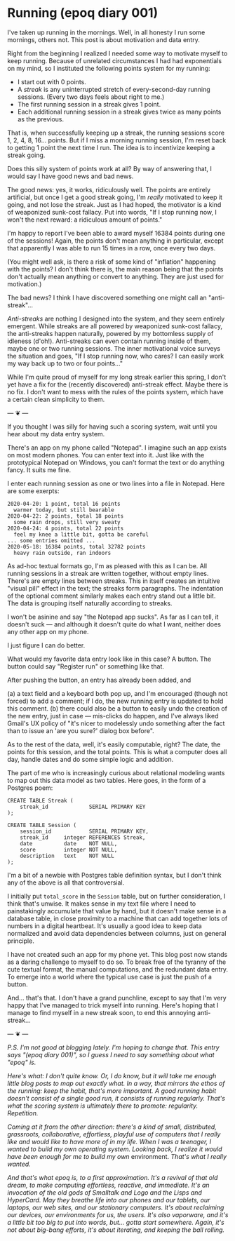 # Running (epoq diary 001)

I've taken up running in the mornings.
Well, in all honesty I run some mornings, others not.
This post is about motivation and data entry.

Right from the beginning I realized I needed some way to motivate myself to keep running.
Because of unrelated circumstances I had had exponentials on my mind, so I instituted the following points system for my running:

* I start out with 0 points.
* A _streak_ is any uninterrupted stretch of every-second-day running sessions. (Every two days feels about right to me.)
* The first running session in a streak gives 1 point.
* Each additional running session in a streak gives twice as many points as the previous.

That is, when successfully keeping up a streak, the running sessions score 1, 2, 4, 8, 16... points.
But if I miss a morning running session, I'm reset back to getting 1 point the next time I run.
The idea is to incentivize keeping a streak going.

Does this silly system of points work at all?
By way of answering that, I would say I have good news and bad news.

The good news: yes, it works, ridiculously well.
The points are entirely artificial, but once I get a good streak going, I'm _really_ motivated to keep it going, and not lose the streak.
Just as I had hoped, the motivator is a kind of weaponized sunk-cost fallacy.
Put into words, "If I stop running now, I won't the next reward: a ridiculous amount of points."

I'm happy to report I've been able to award myself 16384 points during one of the sessions!
Again, the points don't mean anything in particular, except that apparently I was able to run 15 times in a row, once every two days.

(You might well ask, is there a risk of some kind of "inflation" happening with the points?
I don't think there is, the main reason being that the points don't actually mean anything or convert to anything.
They are just used for motivation.)

The bad news?
I think I have discovered something one might call an "anti-streak"...

_Anti-streaks_ are nothing I designed into the system, and they seem entirely emergent.
While streaks are all powered by weaponized sunk-cost fallacy, the anti-streaks happen naturally, powered by my bottomless supply of idleness (d'oh!).
Anti-streaks can even contain running inside of them, maybe one or two running sessions.
The inner motivational voice surveys the situation and goes, "If I stop running now, who cares? I can easily work my way back up to two or four points..."

While I'm quite proud of myself for my long streak earlier this spring, I don't yet have a fix for the (recently discovered) anti-streak effect.
Maybe there is no fix.
I don't want to mess with the rules of the points system, which have a certain clean simplicity to them.

— ❦ —

If you thought I was silly for having such a scoring system, wait until you hear about my data entry system.

There's an app on my phone called "Notepad".
I imagine such an app exists on most modern phones.
You can enter text into it.
Just like with the prototypical Notepad on Windows, you can't format the text or do anything fancy.
It suits me fine.

I enter each running session as one or two lines into a file in Notepad. Here are some exerpts:

```
2020-04-20: 1 point, total 16 points
  warmer today, but still bearable
2020-04-22: 2 points, total 18 points
  some rain drops, still very sweaty
2020-04-24: 4 points, total 22 points
  feel my knee a little bit, gotta be careful
... some entries omitted ...
2020-05-18: 16384 points, total 32782 points
  heavy rain outside, ran indoors
```

As ad-hoc textual formats go, I'm as pleased with this as I can be.
All running sessions in a streak are written together, without empty lines.
There's are empty lines between streaks.
This in itself creates an intuitive "visual pill" effect in the text; the streaks form paragraphs.
The indentation of the optional comment similarly makes each entry stand out a little bit.
The data is grouping itself naturally according to streaks.

I won't be asinine and say "the Notepad app sucks".
As far as I can tell, it doesn't suck &mdash; and although it doesn't quite do what I want, neither does any other app on my phone.

I just figure I can do better.

What would my favorite data entry look like in this case?
A button.
The button could say "Register run" or something like that.

After pushing the button, an entry has already been added, and

(a) a text field and a keyboard both pop up, and I'm encouraged (though not forced) to add a comment; if I do, the new running entry is updated to hold this comment.
(b) there could also be a button to easily undo the creation of the new entry, just in case &mdash; mis-clicks do happen, and I've always liked Gmail's UX policy of "it's nicer to modelessly undo something after the fact than to issue an 'are you sure?' dialog box before".

As to the rest of the data, well, it's easily computable, right? The date, the points for this session, and the total points.
This is what a computer does all day, handle dates and do some simple logic and addition.

The part of me who is increasingly curious about relational modeling wants to map out this data model as two tables.
Here goes, in the form of a Postgres poem:

```
CREATE TABLE Streak (
    streak_id             SERIAL PRIMARY KEY
);

CREATE TABLE Session (
    session_id            SERIAL PRIMARY KEY,
    streak_id     integer REFERENCES Streak,
    date          date    NOT NULL,
    score         integer NOT NULL,
    description   text    NOT NULL
);
```

I'm a bit of a newbie with Postgres table definition syntax, but I don't think any of the above is all that controversial.

I initially put `total_score` in the `Session` table, but on further consideration, I think that's unwise.
It makes sense in my text file where I need to painstakingly accumulate that value by hand, but it doesn't make sense in a database table, in close proximity to a machine that can add together lots of numbers in a digital heartbeat.
It's usually a good idea to keep data normalized and avoid data dependencies between columns, just on general principle.

I have not created such an app for my phone yet.
This blog post now stands as a daring challenge to myself to do so.
To break free of the tyranny of the cute textual format, the manual computations, and the redundant data entry.
To emerge into a world where the typical use case is just the push of a button.

And... that's that.
I don't have a grand punchline, except to say that I'm very happy that I've managed to trick myself into running.
Here's hoping that I manage to find myself in a new streak soon, to end this annoying anti-streak...

— ❦ —

_P.S. I'm not good at blogging lately.
I'm hoping to change that.
This entry says "(epoq diary 001)", so I guess I need to say something about what "epoq" is._

_Here's what: I don't quite know.
Or, I do know, but it will take me enough little blog posts to map out exactly what.
In a way, that mirrors the ethos of the running: keep the habit, that's more important.
A good running habit doesn't consist of a single good run, it consists of running regularly.
That's what the scoring system is ultimately there to promote: regularity. Repetition._

_Coming at it from the other direction: there's a kind of small, distributed, grassroots, collaborative, effortless, playful use of computers that I really like and would like to have more of in my life.
When I was a teenager, I wanted to build my own operating system.
Looking back, I realize it would have been enough for me to build my own_ environment.
_That's what I really wanted._

_And that's what epoq is, to a first approximation.
It's a revival of that old dream, to make computing effortless, reactive, and immediate.
It's an invocation of the old gods of Smalltalk and Logo and the Lisps and HyperCard.
May they breathe life into our phones and our tablets, our laptops, our web sites, and our stationary computers.
It's about reclaiming our devices, our environments for us, the users.
It's also vaporware, and it's a little bit too big to put into words, but... gotta start somewhere.
Again, it's not about big-bang efforts, it's about iterating, and keeping the ball rolling._